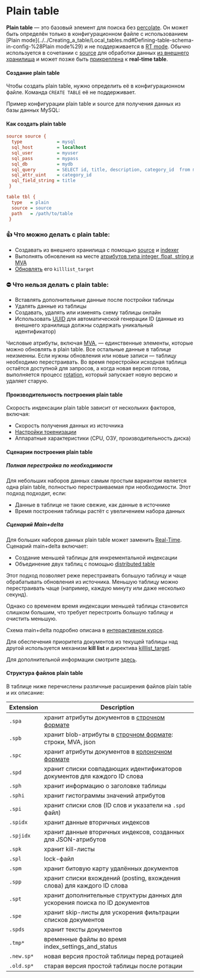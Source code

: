 # Plain table

**Plain table** — это базовый элемент для поиска без [percolate](../../Creating_a_table/Local_tables/Percolate_table.md). Он может быть определён только в конфигурационном файле с использованием [Plain mode](../../Creating_a_table/Local_tables.md#Defining-table-schema-in-config-%28Plain mode%29) и не поддерживается в [RT mode](../../Creating_a_table/Local_tables.md#Online-schema-management-%28RT-mode%29). Обычно используется в сочетании с [source](../../Creating_a_table/Local_tables/Plain_and_real-time_table_settings.md#source) для обработки данных [из внешнего хранилища](../../Data_creation_and_modification/Adding_data_from_external_storages/Plain_tables_creation.md) и может позже быть [прикреплена](../../Data_creation_and_modification/Adding_data_from_external_storages/Adding_data_to_tables/Attaching_one_table_to_another.md) к **real-time table**.

#### Создание plain table

Чтобы создать plain table, нужно определить её в конфигурационном файле. Команда `CREATE TABLE` её не поддерживает.

<!-- example plain -->

Пример конфигурации plain table и source для получения данных из базы данных MySQL:

<!-- intro -->
#### Как создать plain table

<!-- request Plain table example -->

```ini
source source {
  type             = mysql
  sql_host         = localhost
  sql_user         = myuser
  sql_pass         = mypass
  sql_db           = mydb
  sql_query        = SELECT id, title, description, category_id  from mytable
  sql_attr_uint    = category_id
  sql_field_string = title
 }

table tbl {
  type   = plain
  source = source
  path   = /path/to/table
 }
```
<!-- end -->

### 👍 Что можно делать с plain table:
  * Создавать из внешнего хранилища с помощью [source](../../Creating_a_table/Local_tables/Plain_and_real-time_table_settings.md#source) и [indexer](../../Data_creation_and_modification/Adding_data_from_external_storages/Plain_tables_creation.md#Indexer-tool)
  * Выполнять обновления на месте [атрибутов типа integer, float, string и MVA](../../Creating_a_table/Data_types.md)
  * [Обновлять](../../Data_creation_and_modification/Adding_data_from_external_storages/Adding_data_to_tables/Killlist_in_plain_tables.md#killlist_target) его `killlist_target`

### ⛔ Что нельзя делать с plain table:
  * Вставлять дополнительные данные после постройки таблицы
  * Удалять данные из таблицы
  * Создавать, удалять или изменять схему таблицы онлайн
  * Использовать [UUID](../../Data_creation_and_modification/Adding_documents_to_a_table/Adding_documents_to_a_real-time_table.md#Auto-ID) для автоматической генерации ID (данные из внешнего хранилища должны содержать уникальный идентификатор)

Числовые атрибуты, включая [MVA](../../Creating_a_table/Data_types.md#Multi-value-integer-%28MVA%29), — единственные элементы, которые можно обновлять в plain table. Все остальные данные в таблице неизменны. Если нужны обновления или новые записи — таблицу необходимо перестраивать. Во время перестройки исходная таблица остаётся доступной для запросов, а когда новая версия готова, выполняется процесс [rotation](../../Data_creation_and_modification/Adding_data_from_external_storages/Rotating_a_table.md), который запускает новую версию и удаляет старую.

#### Производительность построения plain table
Скорость индексации plain table зависит от нескольких факторов, включая:
* Скорость получения данных из источника
* [Настройки токенизации](../../Creating_a_table/NLP_and_tokenization/Data_tokenization.md)
* Аппаратные характеристики (CPU, ОЗУ, производительность диска)

#### Сценарии построения plain table
##### Полная перестройка по необходимости
Для небольших наборов данных самым простым вариантом является одна plain table, полностью перестраиваемая при необходимости. Этот подход подходит, если:
* Данные в таблице не такие свежие, как данные в источнике
* Время построения таблицы растёт с увеличением набора данных

##### Сценарий Main+delta
Для больших наборов данных plain table может заменить [Real-Time](../../Creating_a_table/Local_tables/Real-time_table.md). Сценарий main+delta включает:
* Создание меньшей таблицы для инкрементальной индексации
* Объединение двух таблиц с помощью [distributed table](../../Creating_a_table/Creating_a_distributed_table/Creating_a_local_distributed_table.md)

Этот подход позволяет реже перестраивать большую таблицу и чаще обрабатывать обновления из источника. Меньшую таблицу можно перестраивать чаще (например, каждую минуту или даже несколько секунд).

Однако со временем время индексации меньшей таблицы становится слишком большим, что требует перестроить большую таблицу и очистить меньшую.

Схема main+delta подробно описана в [интерактивном курсе](https://play.manticoresearch.com/maindelta/).

Для обеспечения приоритета документов из текущей таблицы над другой используется механизм **kill list** и директива [killlist_target](../../Creating_a_table/Local_tables/Plain_and_real-time_table_settings.md#killlist_target).

Для дополнительной информации смотрите [здесь](../../Data_creation_and_modification/Adding_data_from_external_storages/Main_delta.md).

#### Структура файлов plain table
В таблице ниже перечислены различные расширения файлов plain table и их описание:

| Extension | Description |
| - | - |
|`.spa` | хранит атрибуты документов в [строчном формате](../../Creating_a_table/Data_types.md#Row-wise-and-columnar-attribute-storages) |
|`.spb` | хранит blob-атрибуты в [строчном формате](../../Creating_a_table/Data_types.md#Row-wise-and-columnar-attribute-storages): строки, MVA, json |
|`.spc` | хранит атрибуты документов в [колоночном формате](../../Creating_a_table/Data_types.md#Row-wise-and-columnar-attribute-storages) |
|`.spd` | хранит списки совпадающих идентификаторов документов для каждого ID слова |
|`.sph` | хранит информацию о заголовке таблицы |
|`.sphi` | хранит гистограммы значений атрибутов |
|`.spi` | хранит списки слов (ID слов и указатели на `.spd` файл) |
|`.spidx` | хранит данные вторичных индексов |
|`.spjidx` | хранит данные вторичных индексов, созданных для JSON-атрибутов |
|`.spk` | хранит kill-листы |
|`.spl` | lock-файл |
|`.spm` | хранит битовую карту удалённых документов |
|`.spp` | хранит списки вхождений (posting, вхождения слова) для каждого ID слова |
|`.spt` | хранит дополнительные структуры данных для ускорения поиска по ID документов |
|`.spe` | хранит skip-листы для ускорения фильтрации списков документов |
|`.spds` | хранит тексты документов |
|`.tmp*` | временные файлы во время index_settings_and_status |
|`.new.sp*` | новая версия простой таблицы перед ротацией |
|`.old.sp*` | старая версия простой таблицы после ротации |

<!-- proofread -->

